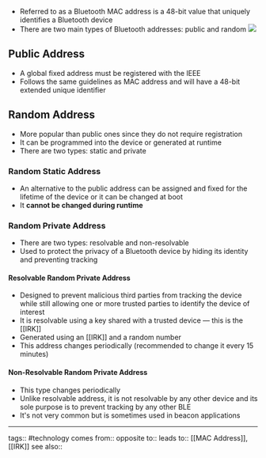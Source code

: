 - Referred to as a Bluetooth MAC address is a 48-bit value that uniquely identifies a Bluetooth device
- There are two main types of Bluetooth addresses: public and random
![](https://mlv0gpv1snjt.i.optimole.com/cb:_0gS~51496/w:691/h:387/q:90/https://www.novelbits.io/wp-content/uploads/2020/04/Address-Types-1.png)
## Public Address
- A global fixed address must be registered with the IEEE
- Follows the same guidelines as MAC address and will have a 48-bit extended unique identifier

## Random Address
- More popular than public ones since they do not require registration
- It can be programmed into the device or generated at runtime
- There are two types: static and private

### Random Static Address
- An alternative to the public address can be assigned and fixed for the lifetime of the device or it can be changed at boot
- It **cannot be changed during runtime**

### Random Private Address
- There are two types: resolvable and non-resolvable
- Used to protect the privacy of a Bluetooth device by hiding its identity and preventing tracking

#### Resolvable Random Private Address
- Designed to prevent malicious third parties from tracking the device while still allowing one or more trusted parties to identify the device of interest
- It is resolvable using a key shared with a trusted device — this is the [[IRK]]
- Generated using an [[IRK]] and a random number
- This address changes periodically (recommended to change it every 15 minutes)

#### Non-Resolvable Random Private Address
- This type changes periodically
- Unlike resolvable address, it is not resolvable by any other device and its sole purpose is to prevent tracking by any other BLE
- It's not very common but is sometimes used in beacon applications
***
tags:: #technology 
comes from::
opposite to::
leads to:: [[MAC Address]], [[IRK]]
see also::

